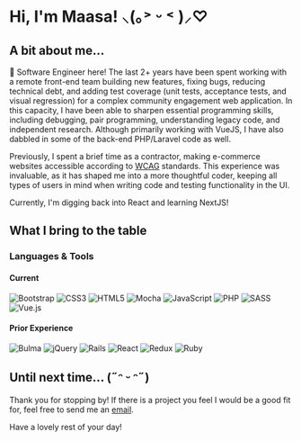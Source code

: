 # Hi, I'm Maasa!  ⸜(｡˃ ᵕ ˂ )⸝♡

## A bit about me...

👋 Software Engineer here! The last 2+ years have been spent working with a remote front-end team building new features, fixing bugs, reducing technical debt, and adding test coverage (unit tests, acceptance tests, and visual regression) for a complex community engagement web application. In this capacity, I have been able to sharpen essential programming skills, including debugging, pair programming, understanding legacy code, and independent research. Although primarily working with VueJS, I have also dabbled in some of the back-end PHP/Laravel code as well.

Previously, I spent a brief time as a contractor, making e-commerce websites accessible according to [WCAG](https://www.w3.org/WAI/standards-guidelines/wcag/) standards. This experience was invaluable, as it has shaped me into a more thoughtful coder, keeping all types of users in mind when writing code and testing functionality in the UI.

Currently, I'm digging back into React and learning NextJS!

## What I bring to the table

### Languages & Tools

#### Current
![Bootstrap](https://img.shields.io/badge/bootstrap-%238511FA.svg?style=for-the-badge&logo=bootstrap&logoColor=white)
![CSS3](https://img.shields.io/badge/css3-%231572B6.svg?style=for-the-badge&logo=css3&logoColor=white)
![HTML5](https://img.shields.io/badge/html5-%23E34F26.svg?style=for-the-badge&logo=html5&logoColor=white)
![Mocha](https://img.shields.io/badge/-mocha-%238D6748?style=for-the-badge&logo=mocha&logoColor=white)
![JavaScript](https://img.shields.io/badge/javascript-%23323330.svg?style=for-the-badge&logo=javascript&logoColor=%23F7DF1E)
![PHP](https://img.shields.io/badge/php-%23777BB4.svg?style=for-the-badge&logo=php&logoColor=white)
![SASS](https://img.shields.io/badge/SASS-hotpink.svg?style=for-the-badge&logo=SASS&logoColor=white)
![Vue.js](https://img.shields.io/badge/vuejs-%2335495e.svg?style=for-the-badge&logo=vuedotjs&logoColor=%234FC08D)

#### Prior Experience
![Bulma](https://img.shields.io/badge/bulma-00D0B1?style=for-the-badge&logo=bulma&logoColor=white)
![jQuery](https://img.shields.io/badge/jquery-%230769AD.svg?style=for-the-badge&logo=jquery&logoColor=white)
![Rails](https://img.shields.io/badge/rails-%23CC0000.svg?style=for-the-badge&logo=ruby-on-rails&logoColor=white)
![React](https://img.shields.io/badge/react-%2320232a.svg?style=for-the-badge&logo=react&logoColor=%2361DAFB)
![Redux](https://img.shields.io/badge/redux-%23593d88.svg?style=for-the-badge&logo=redux&logoColor=white)
![Ruby](https://img.shields.io/badge/ruby-%23CC342D.svg?style=for-the-badge&logo=ruby&logoColor=white)

## Until next time...  (˶ᵔ ᵕ ᵔ˶)

Thank you for stopping by! If there is a project you feel I would be a good fit for, feel free to send me an [email](mailto:maasa.dev@gmail.com??subject=GitHub%20Message%20Sansfrom%20SansREADME).

Have a lovely rest of your day!
